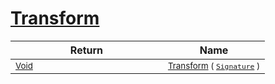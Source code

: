 # [Transform](./Scale-100663815.md)


| Return | Name | 
| --- | --- | 
| <sub>[Void](https://docs.microsoft.com/en-us/dotnet/api/System.Void)</sub><img width=200/>| <sub>[Transform](./Scale-100663815.md) ( [`Signature`](./../../../../Signature.md) )</sub>| <br>


